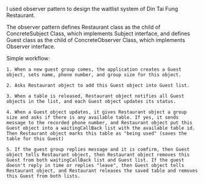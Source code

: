 I used observer pattern to design the waitlist system of Din Tai Fung Restaurant. 

The observer pattern defines Restaurant class as the child of ConcreteSubject Class, which implements Subject interface, and defines Guest class as the child of ConcreteObserver Class, which implements Observer interface.

Simple workflow:
	
	1. When a new guest group comes, the application creates a Guest object, sets name, phone number, and group size for this object.
	
	2. Asks Restaurant object to add this Guest object into Guest list.
	
	3. When a table is released, Restaurant object notifies all Guest objects in the list, and each Guest object updates its status.
	
	4. When a Guest object updates, it gives Restaurant object a group size and asks if there is any available table. If yes, it sends message to the recorded phone number, and Restaurant object put this Guest object into a waitingCallBack list with the available table id. Then Restaurant object marks this table as "being used" (saves the table for this Guest)
	
	5. If the guest group replies message and it is comfirm, then Guest object tells Restaurant object, then Restaurant object removes this Guest from both waitingCallBack list and Guest list. If the guest doesn't reply in time or replies "leave", then Guest object tells Restaurant object, and Restaurant releases the saved table and removes this Guest from both lists.
